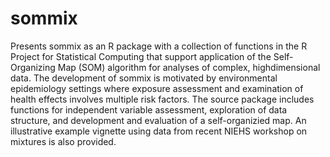 # sommix
Presents sommix as an R package with a collection of functions in the R Project for Statistical Computing that support application of the Self-Organizing Map (SOM) algorithm for analyses of complex, highdimensional data. The development of sommix is motivated by environmental epidemiology settings where exposure assessment and examination of health effects involves multiple risk factors. The source package includes functions for independent variable assessment, exploration of data structure, and development and evaluation of a self-organizied map. An illustrative example vignette using data from recent NIEHS workshop on mixtures is also provided.     
